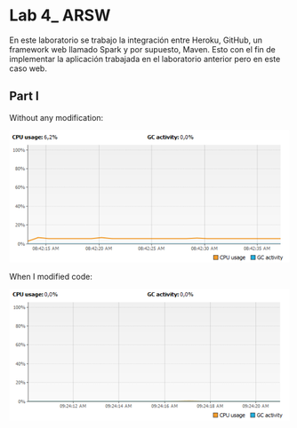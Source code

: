 # Lab 4_ ARSW

En este laboratorio se trabajo la integración entre Heroku, GitHub, un framework web llamado Spark y por supuesto, Maven. Esto con el fin de implementar la aplicación trabajada en el laboratorio anterior pero en este caso web.	 

## Part l

Without any modification:

![foto1](img/img1.png)

When I modified code:

![foto2](img/img2.png)
